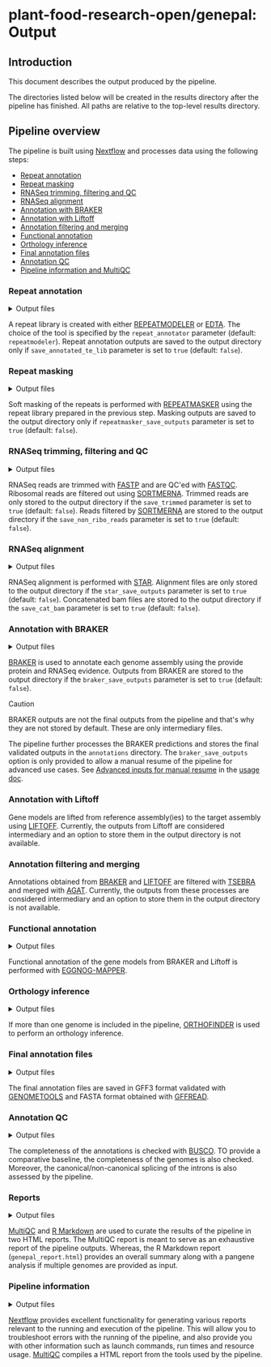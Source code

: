 # plant-food-research-open/genepal: Output

## Introduction

This document describes the output produced by the pipeline.

The directories listed below will be created in the results directory after the pipeline has finished. All paths are relative to the top-level results directory.

## Pipeline overview

The pipeline is built using [Nextflow](https://www.nextflow.io/) and processes data using the following steps:

<!-- no toc -->

- [Repeat annotation](#repeat-annotation)
- [Repeat masking](#repeat-masking)
- [RNASeq trimming, filtering and QC](#rnaseq-trimming-filtering-and-qc)
- [RNASeq alignment](#rnaseq-alignment)
- [Annotation with BRAKER](#annotation-with-braker)
- [Annotation with Liftoff](#annotation-with-liftoff)
- [Annotation filtering and merging](#annotation-filtering-and-merging)
- [Functional annotation](#functional-annotation)
- [Orthology inference](#orthology-inference)
- [Final annotation files](#final-annotation-files)
- [Annotation QC](#annotation-qc)
- [Pipeline information and MultiQC](#pipeline-information-and-multiqc)

### Repeat annotation

<details markdown="1">
<summary>Output files</summary>

- `repeatmodeler/`
  - `*.fa`: Repeat library
- `edta/`
  - `*.EDTA.TElib.fa`: Repeat library

</details>

A repeat library is created with either [REPEATMODELER](https://github.com/Dfam-consortium/RepeatModeler) or [EDTA](https://github.com/oushujun/EDTA). The choice of the tool is specified by the `repeat_annotator` parameter (default: `repeatmodeler`). Repeat annotation outputs are saved to the output directory only if `save_annotated_te_lib` parameter is set to `true` (default: `false`).

### Repeat masking

<details markdown="1">
<summary>Output files</summary>

- `repeatmasker/`
  - `*.masked`: Masked assembly

</details>

Soft masking of the repeats is performed with [REPEATMASKER](https://github.com/rmhubley/RepeatMasker) using the repeat library prepared in the previous step. Masking outputs are saved to the output directory only if `repeatmasker_save_outputs` parameter is set to `true` (default: `false`).

### RNASeq trimming, filtering and QC

<details markdown="1">
<summary>Output files</summary>

- `fastqc_raw/`
  - `*.html`: HTML QC report for a sample before trimming
  - `*.zip`: Zipped QC files for a sample before trimming
- `fastqc_trim/`
  - `*.html`: HTML QC report for a sample after trimming
  - `*.zip`: Zipped QC files for a sample after trimming
- `fastp/`
  - `html/`
    - `*.fastp.html`: HTML trimming report for a sample
  - `json/`
    - `*.fastp.json`: Trimming statistics for a sample
  - `log/`
    - `*.fastp.log`: Trimming log for a sample
  - `*_{1,2}.fail.fastq.gz`: Reads which failed trimming
  - `*.paired.fail.fastq.gz`: Pairs of reads which failed trimming
  - `*.merged.fastq.gz`: Reads which passed trimming. For paired reads, reads 1 and 2 are merged into a single file
- `sortmerna/`
  - `*.sortmerna.log`: Filtering log for a sample
  - `*_{1,2}.non_rRNA.fastq.gz`: Filtered reads

</details>

RNASeq reads are trimmed with [FASTP](https://github.com/OpenGene/fastp) and are QC'ed with [FASTQC](https://www.bioinformatics.babraham.ac.uk/projects/fastqc). Ribosomal reads are filtered out using [SORTMERNA](https://github.com/sortmerna/sortmerna). Trimmed reads are only stored to the output directory if the `save_trimmed` parameter is set to `true` (default: `false`). Reads filtered by [SORTMERNA](https://github.com/sortmerna/sortmerna) are stored to the output directory if the `save_non_ribo_reads` parameter is set to `true` (default: `false`).

### RNASeq alignment

<details markdown="1">
<summary>Output files</summary>

- `star/`
  - `alignment/`
    - `X.on.Y.Aligned.sortedByCoord.out.bam`: Sorted BAM file of read alignments for sample `X` against reference `Y`
    - `X.on.Y.Log.final.out`: STAR final log file for sample `X` against reference `Y`
  - `cat_bam/`
    - `Y.bam`: A single BAM file for reference `Y` created by concatenating alignments from sample-wise `*.on.Y.Aligned.sortedByCoord.out.bam` files

</details>

RNASeq alignment is performed with [STAR](https://github.com/alexdobin/STAR). Alignment files are only stored to the output directory if the `star_save_outputs` parameter is set to `true` (default: `false`). Concatenated bam files are stored to the output directory if the `save_cat_bam` parameter is set to `true` (default: `false`).

### Annotation with BRAKER

<details markdown="1">
<summary>Output files</summary>

- `etc/braker/`
  - `Y/`
    - `braker.gff3`: Gene models predicted by BRAKER in GFF3 format
    - `braker.gtf`: Gene models predicted by BRAKER in GTF format
    - `braker.codingseq`: Coding sequences for the predicted genes
    - `braker.aa`: Protein sequences for the predicted genes
    - `braker.log`: BRAKER log file
    - `hintsfile.gff`: Evidential hints used by BRAKER in GFF format
    - `what-to-cite.txt`: A list of references which must be cited when reporting outputs created by BRAKER

</details>

[BRAKER](https://github.com/Gaius-Augustus/BRAKER) is used to annotate each genome assembly using the provide protein and RNASeq evidence. Outputs from BRAKER are stored to the output directory if the `braker_save_outputs` parameter is set to `true` (default: `false`).

> [!CAUTION]
>
> BRAKER outputs are not the final outputs from the pipeline and that's why they are not stored by default. These are only intermediary files.
>
> The pipeline further processes the BRAKER predictions and stores the final validated outputs in the `annotations` directory. The `braker_save_outputs` option is only provided to allow a manual resume of the pipeline for advanced use cases. See [Advanced inputs for manual resume](./usage.md#advanced-inputs-for-manual-resume) in the [usage doc](./usage.md).

### Annotation with Liftoff

Gene models are lifted from reference assembly(ies) to the target assembly using [LIFTOFF](https://github.com/agshumate/Liftoff). Currently, the outputs from Liftoff are considered intermediary and an option to store them in the output directory is not available.

### Annotation filtering and merging

Annotations obtained from [BRAKER](https://github.com/Gaius-Augustus/BRAKER) and [LIFTOFF](https://github.com/agshumate/Liftoff) are filtered with [TSEBRA](https://github.com/Gaius-Augustus/TSEBRA) and merged with [AGAT](https://github.com/NBISweden/AGAT). Currently, the outputs from these processes are considered intermediary and an option to store them in the output directory is not available.

### Functional annotation

<details markdown="1">
<summary>Output files</summary>

- `annotations/`
  - `Y/`
    - `Y.emapper.annotations`: TSV with the annotation results
    - `Y.emapper.hits`: TSV with the search results
    - `Y.emapper.seed_orthologs`: TSV with the results from parsing the hits, linking queries with seed orthologs

</details>

Functional annotation of the gene models from BRAKER and Liftoff is performed with [EGGNOG-MAPPER](https://github.com/eggnogdb/eggnog-mapper).

### Orthology inference

<details markdown="1">
<summary>Output files</summary>

- `orthofinder/`
  - `genepal/*`

</details>

If more than one genome is included in the pipeline, [ORTHOFINDER](https://github.com/davidemms/OrthoFinder) is used to perform an orthology inference.

### Final annotation files

<details markdown="1">
<summary>Output files</summary>

- `annotations/`
  - `Y/`
    - `Y.gt.gff3`: Final annotation file for genome `Y` which contains gene models and their functional annotations
    - `Y.pep.fasta`: Protein sequences for the gene models

</details>

The final annotation files are saved in GFF3 format validated with [GENOMETOOLS](https://github.com/genometools/genometools) and FASTA format obtained with [GFFREAD](https://github.com/gpertea/gffread).

### Annotation QC

<details markdown="1">
<summary>Output files</summary>

- `busco/`
  - `gff/`
    - `short_summary.specific.Y.eudicots_odb10.txt`: BUSCO summary for annotations from genome `Y` against the `eudicots_odb10` database
    - `busco_figure`: BUSCO summary figure including statistics for annotations from all the genomes
  - `fasta/`
    - `short_summary.specific.Y.eudicots_odb10.txt`: BUSCO summary for genome `Y` against the `eudicots_odb10` database
    - `busco_figure`: BUSCO summary figure including statistics for all the genomes
- `etc/`
  - `splicing_marked/`
    - `Y.gff3`: Final annotation file for genome `Y` which contains gene models and their functional annotations. Additionally, the intron features are marked as canonical or non-canonical and the splice motif is also added an attribute.

</details>

The completeness of the annotations is checked with [BUSCO](https://gitlab.com/ezlab/busco). TO provide a comparative baseline, the completeness of the genomes is also checked. Moreover, the canonical/non-canonical splicing of the introns is also assessed by the pipeline.

### Reports

<details markdown="1">
<summary>Output files</summary>

- `multiqc_report.html`: A MultiQC report which includes QC statistics, software versions and references
- `genepal_report.html`: A specialized pangene analysis report
- `genepal_data/`: Files containing parsed data from the reporting module

</details>

[MultiQC](https://seqera.io/multiqc/) and [R Markdown](https://rmarkdown.rstudio.com) are used to curate the results of the pipeline in two HTML reports. The MultiQC report is meant to serve as an exhaustive report of the pipeline outputs. Whereas, the R Markdown report (`genepal_report.html`) provides an overall summary along with a pangene analysis if multiple genomes are provided as input.

### Pipeline information

<details markdown="1">
<summary>Output files</summary>

- `pipeline_info/`
  - Reports generated by Nextflow: `execution_report.html`, `execution_timeline.html`, `execution_trace.txt` and `pipeline_dag.dot`/`pipeline_dag.svg`.
  - Reports generated by the pipeline: `pipeline_report.html`, `pipeline_report.txt` and `genepal_software_mqc_versions.yml`. The `pipeline_report*` files will only be present if the `--email` / `--email_on_fail` parameter's are used when running the pipeline.
  - Parameters used by the pipeline run: `params.json`.

</details>

[Nextflow](https://www.nextflow.io/docs/latest/tracing.html) provides excellent functionality for generating various reports relevant to the running and execution of the pipeline. This will allow you to troubleshoot errors with the running of the pipeline, and also provide you with other information such as launch commands, run times and resource usage. [MultiQC](https://multiqc.info) compiles a HTML report from the tools used by the pipeline.
